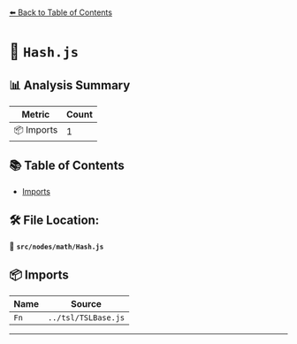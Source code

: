 [⬅️ Back to Table of Contents](../../../index.md)

# 📄 `Hash.js`

## 📊 Analysis Summary

| Metric | Count |
|--------|-------|
| 📦 Imports | 1 |

## 📚 Table of Contents

- [Imports](#imports)

## 🛠️ File Location:
📂 **`src/nodes/math/Hash.js`**

## 📦 Imports

| Name | Source |
|------|--------|
| `Fn` | `../tsl/TSLBase.js` |


---